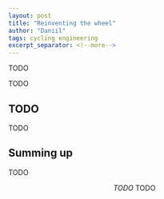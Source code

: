 ```yaml
---
layout: post
title: "Reinventing the wheel"
author: "Daniil"
tags: cycling engineering
excerpt_separator: <!--more-->
---
```


TODO

<!--more-->

TODO

## TODO

TODO

## Summing up

TODO

<center><em>TODO
</em>TODO</center>
